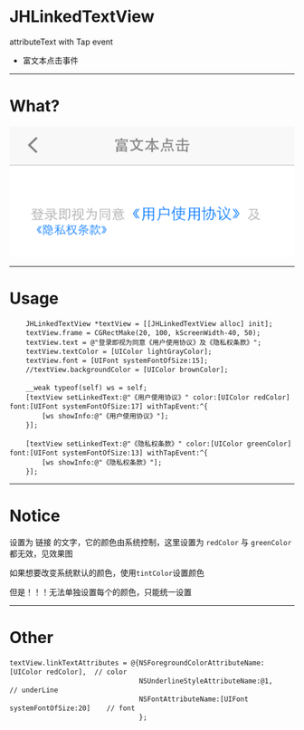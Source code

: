 # JHLinkedTextView
attributeText with Tap event
- 富文本点击事件

---

# What?
![image](https://github.com/xjh093/JHLinkedTextView/blob/master/image.png)

---

# Usage
```
    JHLinkedTextView *textView = [[JHLinkedTextView alloc] init];
    textView.frame = CGRectMake(20, 100, kScreenWidth-40, 50);
    textView.text = @"登录即视为同意《用户使用协议》及《隐私权条款》";
    textView.textColor = [UIColor lightGrayColor];
    textView.font = [UIFont systemFontOfSize:15];
    //textView.backgroundColor = [UIColor brownColor];
    
    __weak typeof(self) ws = self;
    [textView setLinkedText:@"《用户使用协议》" color:[UIColor redColor] font:[UIFont systemFontOfSize:17] withTapEvent:^{
        [ws showInfo:@"《用户使用协议》"];
    }];
    
    [textView setLinkedText:@"《隐私权条款》" color:[UIColor greenColor] font:[UIFont systemFontOfSize:13] withTapEvent:^{
        [ws showInfo:@"《隐私权条款》"];
    }];
```

---

# Notice

设置为 链接 的文字，它的颜色由系统控制，这里设置为 `redColor` 与 `greenColor` 都无效，见效果图

如果想要改变系统默认的颜色，使用`tintColor`设置颜色

但是！！！无法单独设置每个的颜色，只能统一设置

---

# Other

```
textView.linkTextAttributes = @{NSForegroundColorAttributeName:[UIColor redColor],  // color
                                NSUnderlineStyleAttributeName:@1,                   // underLine
                                NSFontAttributeName:[UIFont systemFontOfSize:20]    // font
                                };
```                                    
